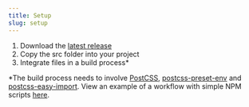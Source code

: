 ```yaml
---
title: Setup
slug: setup
---
```


1. Download the [latest release](https://github.com/felixdorner/bica/releases/latest)
2. Copy the src folder into your project
3. Integrate files in a build process*

*The build process needs to involve [PostCSS](http://postcss.org/), [postcss-preset-env](https://preset-env.cssdb.org/) and [postcss-easy-import](https://github.com/TrySound/postcss-easy-import). View an example of a workflow with simple NPM scripts [here](https://gist.github.com/felixdorner/278fa705aa37cb369a809a4151c7d701).
